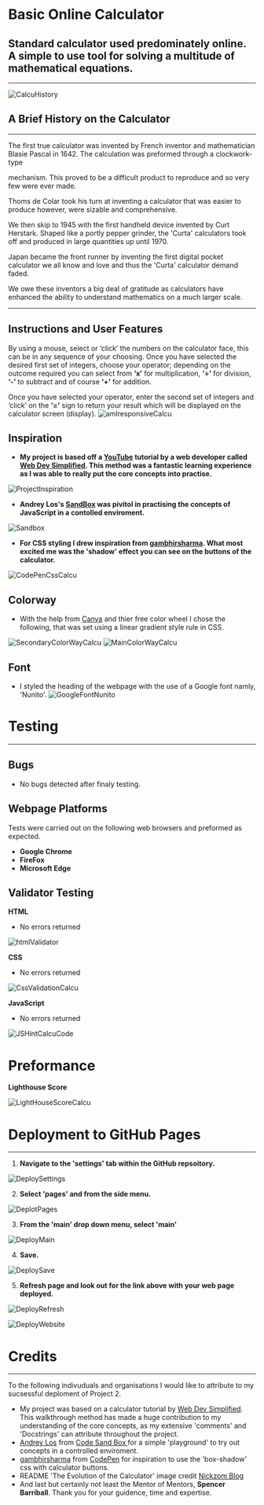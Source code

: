 # Basic Online Calculator
## Standard calculator used predominately online.  A simple to use tool for solving a multitude of mathematical equations. 
_________________


![CalcuHistory](https://user-images.githubusercontent.com/108287233/205004959-06bade90-1246-4787-b204-b5ee9fd28778.png)
## A Brief History on the Calculator
_____________________________________


The first true calculator was invented by French inventor and mathematician Blasie Pascal in 1642. The calculation was preformed through a clockwork-type 

mechanism.  This proved to be a difficult product to reproduce and so very few were ever made. 

  

Thoms de Colar took his turn at inventing a calculator that was easier to produce however, were sizable and comprehensive. 

  

We then skip to 1945 with the first handheld device invented by Curt Herstark.  Shaped like a portly pepper grinder, the 'Curta' calculators took off and produced in large quantities up until 1970. 

  

Japan became the front runner by inventing the first digital pocket calculator we all know and love and thus the 'Curta' calculator demand faded.  

  

We owe these inventors a big deal of gratitude as calculators have enhanced the ability to understand mathematics on a much larger scale.  
___________________________________
## Instructions and User Features

By using a mouse, select or ‘click’ the numbers on the calculator face, this can be in any sequence of your choosing.  Once you have selected the desired first set of integers, choose your operator; depending on the outcome required you can select from **‘x’** for multiplication, **‘÷’** for division, **‘-’** to subtract and of course **‘+’** for addition.


Once you have selected your operator, enter the second set of  integers and ‘click’ on the **‘=’** sign to return your result which will be displayed on the calculator screen (display). 
![amIresponsiveCalcu](https://user-images.githubusercontent.com/108287233/205053326-0ad9428d-1a5e-4530-bb3b-9670931b03d0.png)


## Inspiration
-  **My project is based off a [YouTube](https://www.youtube.com/watch?v=j59qQ7YWLxw) tutorial by a web developer called [Web Dev Simplified](https://www.youtube.com/@WebDevSimplified).  This method was a fantastic learning experience as I was able to really put the core concepts into practise.**

![ProjectInspiration](https://user-images.githubusercontent.com/108287233/204846027-b1b8e053-5e81-459d-908c-81cb81b395b6.png)

-  **Andrey Los's [SandBox](https://codesandbox.io/s/rwmo3ow4mm) was pivitol in practising the concepts of JavaScript in a contolled enviroment.**

![Sandbox](https://user-images.githubusercontent.com/108287233/205005842-a45ddf20-90ce-4a15-8eae-cb24de9f5d39.png)



-  **For CSS styling I drew inspiration from [gambhirsharma](https://codepen.io/gambhirsharma/pen/ExwBKop). What most excited me was the 'shadow' effect you can see on the buttons of the calculator.**

![CodePenCssCalcu](https://user-images.githubusercontent.com/108287233/204848280-69cb3634-fef6-4224-8a7f-eb5d86247f40.png)



## Colorway
-  With the help from [Canva](https://www.canva.com/colors/color-wheel/) and thier free color wheel I chose the following, that was set using a linear gradient style rule in CSS.

![SecondaryColorWayCalcu](https://user-images.githubusercontent.com/108287233/204856145-21f46fa5-2f1c-41f1-ada5-14e233f2254f.png)
![MainColorWayCalcu](https://user-images.githubusercontent.com/108287233/204856168-5911b104-68e0-4933-a1e2-0fe12b6555da.png)

## Font

- I styled the heading of the webpage with the use of a Google font namly, 'Nunito'. 
![GoogleFontNunito](https://user-images.githubusercontent.com/108287233/205054962-5ce924b8-3904-4b26-82ba-47f793d41586.png)


# Testing
__________________________

## Bugs

- No bugs detected after finaly testing.

## Webpage Platforms

Tests were carried out on the following web browsers and preformed as expected. 

- **Google Chrome**
- **FireFox**
 - **Microsoft Edge**




## Validator Testing

**HTML**
- No errors returned

![htmlValidator](https://user-images.githubusercontent.com/108287233/205055808-4f271a01-1969-4fdf-b0e1-36b1ef2da45d.png)


**CSS**
- No errors returned

![CssValidationCalcu](https://user-images.githubusercontent.com/108287233/205055927-62b37cb9-c2c1-49c5-ae2e-1e44a1b7d2d5.png)


**JavaScript**
- No errors returned

![JSHintCalcuCode](https://user-images.githubusercontent.com/108287233/205056026-13caf029-1df7-470b-ac7a-f0e7381397ec.png)


# Preformance

**Lighthouse Score**


![LightHouseScoreCalcu](https://user-images.githubusercontent.com/108287233/205056075-e13642e4-e827-4147-855e-dcd62bc90f1e.png)



# Deployment to GitHub Pages
____________________________

1. **Navigate to the 'settings' tab within the GitHub repsoitory.**

![DeploySettings](https://user-images.githubusercontent.com/108287233/205007729-10a762f8-4af3-4469-8ee2-b05ed1d61b44.png)

2. **Select 'pages' and from the side menu.**

![DeplotPages](https://user-images.githubusercontent.com/108287233/205007840-4391badb-dabd-4c7d-9612-68f15e5a6521.png)

3. **From the 'main' drop down menu, select 'main'**

![DeployMain](https://user-images.githubusercontent.com/108287233/205007889-9d6cadc7-bbf4-41f2-bf47-7ff89a124660.png)

4. **Save.**

![DeploySave](https://user-images.githubusercontent.com/108287233/205007931-e0957ced-2bf5-4860-b8ac-bc07e8994223.png)

5. **Refresh page and look out for the link above with your web page deployed.**

![DeployRefresh](https://user-images.githubusercontent.com/108287233/205007973-1aeae6d4-743e-4236-8116-38016abfc71c.png)

![DeployWebsite](https://user-images.githubusercontent.com/108287233/205008093-cabfaca7-a2a6-4464-8c76-eeeb7f97c1f7.png)


# Credits 
________________________

To the following indivuduals and organisations I would like to attribute to my sucsessful deploment of Project 2.
- My project was based on a calculator tutorial by [Web Dev Simplified](https://www.youtube.com/@WebDevSimplified).
This walkthrough method has made a huge contribution to my understanding of the core concepts, as my extensive 'comments' and 'Docstrings' can attribute throughout the project.
- [Andrey Los](https://codesandbox.io/s/rwmo3ow4mm) from [Code Sand Box ](https://codesandbox.io/s/rwmo3ow4mm?file=/index.js) for a simple 'playground' to try out concepts in a controlled enviroment.
- [gambhirsharma](https://codepen.io/gambhirsharma/pen/ExwBKop) from [CodePen](https://codepen.io/trending) for inspiration to use the 'box-shadow' css with calculator buttons.
- README 'The Evolution of the Calculator' image credit [Nickzom Blog](https://www.nickzom.org/blog/tag/history-of-calculators/)
-  And last but certainly not least the Mentor of Mentors, **Spencer Barriball**.  Thank you for your guidence, time and expertise. 
